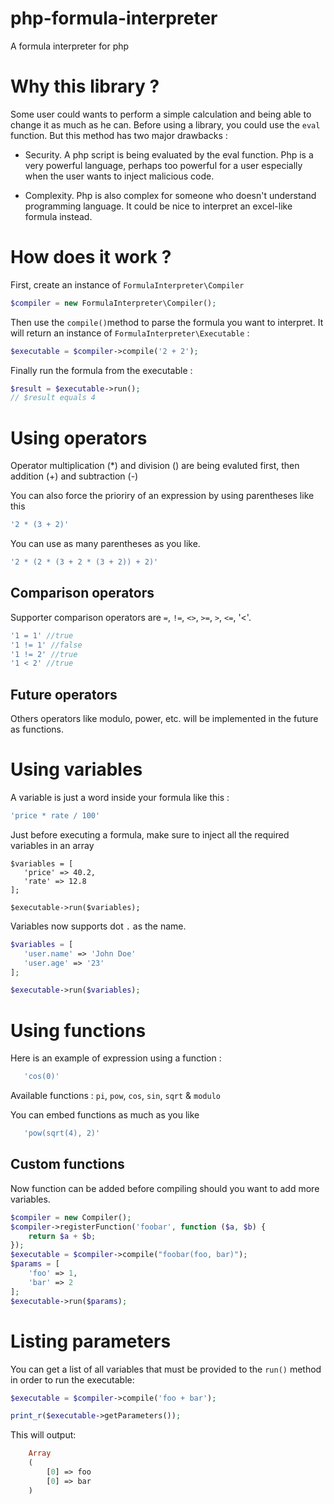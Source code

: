 php-formula-interpreter
=======================

A formula interpreter for php

# Why this library ?

Some user could wants to perform a simple calculation and being able to change it as much as he can. Before using a library, you could use the `eval` function. But this method has two major drawbacks :

- Security. A php script is being evaluated by the eval function. Php is a very powerful language, perhaps too powerful for a user especially when the user wants to inject malicious code.

- Complexity. Php is also complex for someone who doesn't understand programming language. It could be nice to interpret an excel-like formula instead.


# How does it work ?

First, create an instance of `FormulaInterpreter\Compiler`

```php
$compiler = new FormulaInterpreter\Compiler();
```

Then use the `compile()`method to parse the formula you want to interpret. It will return an instance of `FormulaInterpreter\Executable` :

```php
$executable = $compiler->compile('2 + 2');
```

Finally run the formula from the executable :

```php
$result = $executable->run();
// $result equals 4
```

# Using operators

Operator multiplication (*) and division (\) are being evaluted first, then addition (+) and subtraction (-)

You can also force the prioriry of an expression by using parentheses like this

```php
'2 * (3 + 2)'
```

You can use as many parentheses as you like.

```php
'2 * (2 * (3 + 2 * (3 + 2)) + 2)'
```

## Comparison operators

Supporter comparison operators are `=`, `!=`, `<>`, `>=`, `>`, `<=`, '<'.

```php
'1 = 1' //true
'1 != 1' //false
'1 != 2' //true
'1 < 2' //true
```

## Future operators

Others operators like modulo, power, etc. will be implemented in the future as functions.

# Using variables

A variable is just a word inside your formula like this :

```php
'price * rate / 100'
```

Just before executing a formula, make sure to inject all the required variables in an array

```
$variables = [
   'price' => 40.2,
   'rate' => 12.8
];

$executable->run($variables);
```

Variables now supports dot `.` as the name.

```php
$variables = [
   'user.name' => 'John Doe'
   'user.age' => '23'
];

$executable->run($variables);
```

# Using functions

Here is an example of expression using a function :

```php
   'cos(0)'
```

Available functions : `pi`, `pow`, `cos`, `sin`, `sqrt` & `modulo`

You can embed functions as much as you like

```php
   'pow(sqrt(4), 2)'
```

## Custom functions

Now function can be added before compiling should you want to add more variables.

```php
$compiler = new Compiler();
$compiler->registerFunction('foobar', function ($a, $b) {
    return $a + $b;
});
$executable = $compiler->compile("foobar(foo, bar)");
$params = [
    'foo' => 1,
    'bar' => 2
];
$executable->run($params);
```

# Listing parameters

You can get a list of all variables that must be provided to the ``run()`` method in order to run the executable:

```php
$executable = $compiler->compile('foo + bar');

print_r($executable->getParameters());
```

This will output:

```php
    Array
    (
        [0] => foo
        [0] => bar
    )
```

